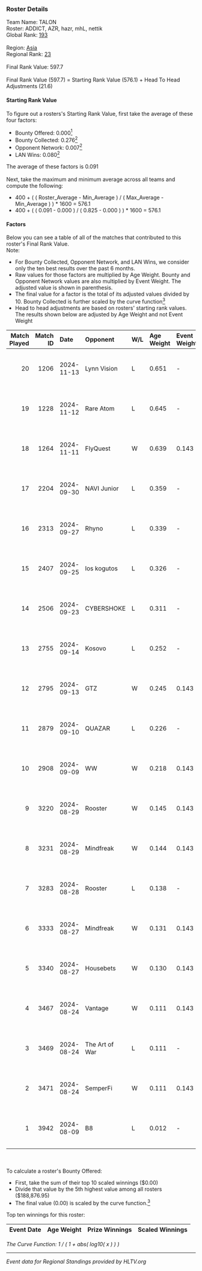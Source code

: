 ### Roster Details<br />
Team Name: TALON<br />
Roster: ADDICT, AZR, hazr, mhL, nettik<br />
Global Rank: [193](../../standings_global_2025_02_03.md)<br />
<br />
Region: [Asia]( ../../standings_asia_2025_02_03.md)<br />
Regional Rank: [23]( ../../standings_asia_2025_02_03.md)<br />
<br />
Final Rank Value:  597.7<br />
<br />
Final Rank Value (597.7) = Starting Rank Value (576.1) + Head To Head Adjustments (21.6)<br />

#### Starting Rank Value<br />
To figure out a rosters's Starting Rank Value, first take the average of these four factors:<br />
- Bounty Offered: 0.000[<sup>1</sup>](#table2)
- Bounty Collected: 0.276[<sup>2</sup>](#table1)
- Opponent Network: 0.007[<sup>2</sup>](#table1)
- LAN Wins: 0.080[<sup>2</sup>](#table1)

The average of these factors is 0.091<br />
<br />
Next, take the maximum and minimum average across all teams and compute the following:<br />
- 400 + ( ( Roster_Average - Min_Average ) / ( Max_Average - Min_Average ) ) * 1600 = 576.1
- 400 + ( ( 0.091 - 0.000 ) / ( 0.825 - 0.000 ) ) * 1600 = 576.1


#### Factors<br />
Below you can see a table of all of the matches that contributed to this roster's Final Rank Value.<br />
Note:<br />

- For Bounty Collected, Opponent Network, and LAN Wins, we consider only the ten best results over the past 6 months.
- Raw values for those factors are multiplied by Age Weight. Bounty and Opponent Network values are also multiplied by Event Weight. The adjusted value is shown in parenthesis.
- The final value for a factor is the total of its adjusted values divided by 10. Bounty Collected is further scaled by the curve function[<sup>3</sup>](#curveFunction)
- Head to head adjustments are based on rosters' starting rank values. The results shown below are adjusted by Age Weight and not Event Weight
<span id="table1"></span><br />


| Match Played | Match ID | Date       | Opponent       | W/L | Age Weight | Event Weight | Bounty Collected | Opponent Network | LAN Wins  | H2H Adj. | Roster                         |
| -: | -: | :- | :- | :- | :- | :- | :- | :- | :- | -: | :- |
|           20 |     1206 | 2024-11-13 | Lynn Vision    | L   | 0.651      | -            | -                | -                | -         |    -2.49 | ADDICT, AZR, hazr, mhL, nettik |
|           19 |     1228 | 2024-11-12 | Rare Atom      | L   | 0.645      | -            | -                | -                | -         |    -2.40 | ADDICT, AZR, hazr, mhL, nettik |
|           18 |     1264 | 2024-11-11 | FlyQuest       | W   | 0.639      | 0.143        | 0.181 (0.017)    | 0.480 (0.044)    | 1 (0.639) |    19.64 | ADDICT, AZR, hazr, mhL, nettik |
|           17 |     2204 | 2024-09-30 | NAVI Junior    | L   | 0.359      | -            | -                | -                | -         |    -0.76 | ADDICT, AZR, hazr, mhL, nettik |
|           16 |     2313 | 2024-09-27 | Rhyno          | L   | 0.339      | -            | -                | -                | -         |    -3.41 | ADDICT, AZR, hazr, mhL, nettik |
|           15 |     2407 | 2024-09-25 | los kogutos    | L   | 0.326      | -            | -                | -                | -         |    -0.64 | ADDICT, AZR, hazr, mhL, nettik |
|           14 |     2506 | 2024-09-23 | CYBERSHOKE     | L   | 0.311      | -            | -                | -                | -         |    -2.10 | ADDICT, AZR, hazr, mhL, nettik |
|           13 |     2755 | 2024-09-14 | Kosovo         | L   | 0.252      | -            | -                | -                | -         |    -4.44 | ADDICT, AZR, hazr, mhL, nettik |
|           12 |     2795 | 2024-09-13 | GTZ            | W   | 0.245      | 0.143        | 0.190 (0.007)    | 0.298 (0.010)    | 0 (0.000) |     7.41 | ADDICT, AZR, hazr, mhL, nettik |
|           11 |     2879 | 2024-09-10 | QUAZAR         | L   | 0.226      | -            | -                | -                | -         |    -2.98 | ADDICT, AZR, hazr, mhL, nettik |
|           10 |     2908 | 2024-09-09 | WW             | W   | 0.218      | 0.143        | 0.000 (0.000)    | 0.112 (0.003)    | 0 (0.000) |     2.78 | ADDICT, AZR, hazr, mhL, nettik |
|            9 |     3220 | 2024-08-29 | Rooster        | W   | 0.145      | 0.143        | 0.012 (0.000)    | 0.193 (0.004)    | 0 (0.000) |     2.98 | ADDICT, AZR, hazr, mhL, nettik |
|            8 |     3231 | 2024-08-29 | Mindfreak      | W   | 0.144      | 0.143        | 0.005 (0.000)    | 0.175 (0.004)    | 0 (0.000) |     3.04 | ADDICT, AZR, hazr, mhL, nettik |
|            7 |     3283 | 2024-08-28 | Rooster        | L   | 0.138      | -            | -                | -                | -         |    -1.50 | ADDICT, AZR, hazr, mhL, nettik |
|            6 |     3333 | 2024-08-27 | Mindfreak      | W   | 0.131      | 0.143        | 0.005 (0.000)    | 0.175 (0.003)    | 0 (0.000) |     2.79 | ADDICT, AZR, hazr, mhL, nettik |
|            5 |     3340 | 2024-08-27 | Housebets      | W   | 0.130      | 0.143        | 0.004 (0.000)    | 0.138 (0.003)    | 0 (0.000) |     2.47 | ADDICT, AZR, hazr, mhL, nettik |
|            4 |     3467 | 2024-08-24 | Vantage        | W   | 0.111      | 0.143        | 0.000 (0.000)    | 0.020 (0.000)    | 0 (0.000) |     1.31 | ADDICT, AZR, hazr, mhL, nettik |
|            3 |     3469 | 2024-08-24 | The Art of War | L   | 0.111      | -            | -                | -                | -         |    -1.43 | ADDICT, AZR, hazr, mhL, nettik |
|            2 |     3471 | 2024-08-24 | SemperFi       | W   | 0.111      | 0.143        | 0.000 (0.000)    | 0.072 (0.001)    | 0 (0.000) |     1.34 | ADDICT, AZR, hazr, mhL, nettik |
|            1 |     3942 | 2024-08-09 | B8             | L   | 0.012      | -            | -                | -                | -         |    -0.02 | ADDICT, AZR, hazr, mhL, nettik |

<br />
<span id="table2"></span><br />
To calculate a roster's Bounty Offered:<br />

- First, take the sum of their top 10 scaled winnings ($0.00)
- Divide that value by the 5th highest value among all rosters ($188,876.95)
- The final value (0.00) is scaled by the curve function.[<sup>3</sup>](#curveFunction)

Top ten winnings for this roster:<br />

| Event Date | Age Weight | Prize Winnings | Scaled Winnings |
| :- | -: | :- | :- |


<span id="curveFunction"></span>_The Curve Function: 1 / ( 1 + abs( log10( x ) ) )_<br />

---
_Event data for Regional Standings provided by HLTV.org_<br />
